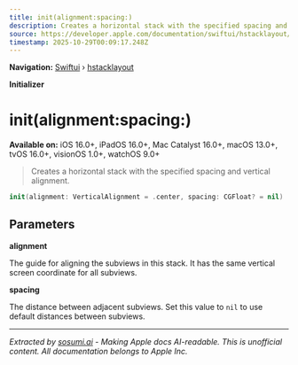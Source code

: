 ```yaml
---
title: init(alignment:spacing:)
description: Creates a horizontal stack with the specified spacing and vertical alignment.
source: https://developer.apple.com/documentation/swiftui/hstacklayout/init(alignment:spacing:)
timestamp: 2025-10-29T00:09:17.248Z
---
```


**Navigation:** [Swiftui](/documentation/swiftui) › [hstacklayout](/documentation/swiftui/hstacklayout)

**Initializer**

# init(alignment:spacing:)

**Available on:** iOS 16.0+, iPadOS 16.0+, Mac Catalyst 16.0+, macOS 13.0+, tvOS 16.0+, visionOS 1.0+, watchOS 9.0+

> Creates a horizontal stack with the specified spacing and vertical alignment.

```swift
init(alignment: VerticalAlignment = .center, spacing: CGFloat? = nil)
```

## Parameters

**alignment**

The guide for aligning the subviews in this stack. It has the same vertical screen coordinate for all subviews.



**spacing**

The distance between adjacent subviews. Set this value to `nil` to use default distances between subviews.

---

*Extracted by [sosumi.ai](https://sosumi.ai) - Making Apple docs AI-readable.*
*This is unofficial content. All documentation belongs to Apple Inc.*
